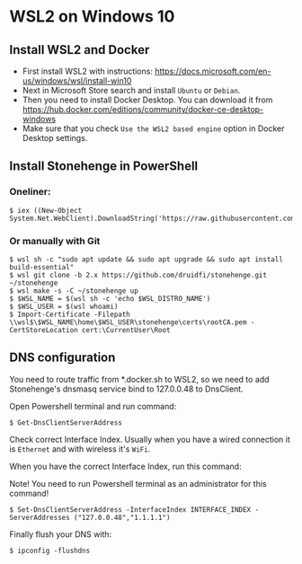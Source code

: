 # WSL2 on Windows 10

## Install WSL2 and Docker

- First install WSL2 with instructions: https://docs.microsoft.com/en-us/windows/wsl/install-win10
- Next in Microsoft Store search and install `Ubuntu` or `Debian`.
- Then you need to install Docker Desktop. You can download it from https://hub.docker.com/editions/community/docker-ce-desktop-windows
- Make sure that you check `Use the WSL2 based engine` option in Docker Desktop settings.

## Install Stonehenge in PowerShell

### Oneliner:

```
$ iex ((New-Object System.Net.WebClient).DownloadString('https://raw.githubusercontent.com/druidfi/stonehenge/305db60b886606470f9b6b2e322714ad936501a4/install.ps1'))
```

### Or manually with Git

```
$ wsl sh -c "sudo apt update && sudo apt upgrade && sudo apt install build-essential"
$ wsl git clone -b 2.x https://github.com/druidfi/stonehenge.git ~/stonehenge
$ wsl make -s -C ~/stonehenge up
$ $WSL_NAME = $(wsl sh -c 'echo $WSL_DISTRO_NAME')
$ $WSL_USER = $(wsl whoami)
$ Import-Certificate -Filepath \\wsl$\$WSL_NAME\home\$WSL_USER\stonehenge\certs\rootCA.pem -CertStoreLocation cert:\CurrentUser\Root
```

## DNS configuration

You need to route traffic from *.docker.sh to WSL2, so we need to add Stonehenge's
dnsmasq service bind to 127.0.0.48 to DnsClient.

Open Powershell terminal and run command:

```
$ Get-DnsClientServerAddress
```

Check correct Interface Index. Usually when you have a wired connection it is `Ethernet` and with wireless it's `WiFi`.

When you have the correct Interface Index, run this command:

Note! You need to run Powershell terminal as an administrator for this command!

```
$ Set-DnsClientServerAddress -InterfaceIndex INTERFACE_INDEX -ServerAddresses ("127.0.0.48","1.1.1.1")
```

Finally flush your DNS with:

```
$ ipconfig -flushdns
```
